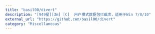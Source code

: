 ```yaml
---
title: "basil00/divert"
description: "[949星][3m] [C]  用户模式数据包拦截库，适用于Win 7/8/10"
external_url: "https://github.com/basil00/divert"
category: "Miscellaneous"
---
```

